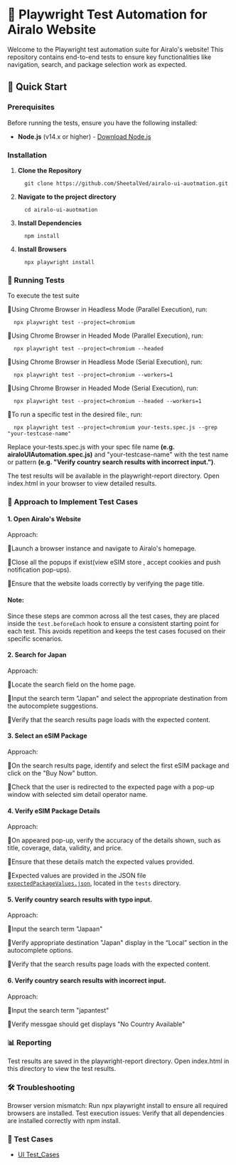 # 🧪 Playwright Test Automation for Airalo Website

Welcome to the Playwright test automation suite for Airalo's website! This repository contains end-to-end tests to ensure key functionalities like navigation, search, and package selection work as expected.

## 🚀 Quick Start

### Prerequisites

Before running the tests, ensure you have the following installed:

- **Node.js** (v14.x or higher) - [Download Node.js](https://nodejs.org/)

### Installation

1. **Clone the Repository**


         git clone https://github.com/SheetalVed/airalo-ui-auotmation.git

2. **Navigate to the project directory**         

         cd airalo-ui-auotmation

3. **Install Dependencies**


         npm install

4. **Install Browsers**


         npx playwright install

### 🧩 Running Tests
To execute the test suite 

🔹Using Chrome Browser in Headless Mode (Parallel Execution), run:


      npx playwright test --project=chromium


🔹Using Chrome Browser in Headed Mode (Parallel Execution), run:


      npx playwright test --project=chromium --headed


🔹Using Chrome Browser in Headless Mode (Serial Execution), run:


      npx playwright test --project=chromium --workers=1


🔹Using Chrome Browser in Headed Mode (Serial Execution), run:


      npx playwright test --project=chromium --headed --workers=1

🔹To run a specific test in the desired file:, run:


      npx playwright test --project=chromium your-tests.spec.js --grep "your-testcase-name"


Replace your-tests.spec.js with your spec file name **(e.g. airaloUIAutomation.spec.js)** and "your-testcase-name" with the test name or pattern **(e.g. "Verify country search results with incorrect input.")**.

The test results will be available in the playwright-report directory. Open index.html in your browser to view detailed results.

### 🧠 Approach to Implement Test Cases
#### 1. Open Airalo's Website
Approach:

🔹Launch a browser instance and navigate to Airalo's homepage.

🔹Close all the popups if exist(view eSIM store , accept cookies and push notification pop-ups).

🔹Ensure that the website loads correctly by verifying the page title.

#### **Note:**
Since these steps are common across all the test cases, they are placed inside the `test.beforeEach` hook to ensure a consistent starting point for each test. This avoids repetition and keeps the test cases focused on their specific scenarios.

#### 2. Search for Japan
Approach:

🔹Locate the search field on the home page.

🔹Input the search term "Japan" and select the appropriate destination from the autocomplete suggestions.

🔹Verify that the search results page loads with the expected content.

#### 3. Select an eSIM Package
Approach:

🔹On the search results page, identify and select the first eSIM package and click on the "Buy Now" button.

🔹Check that the user is redirected to the expected page with a pop-up window with selected sim detail operator name.

#### 4. Verify eSIM Package Details
Approach:

🔹On appeared pop-up, verify the accuracy of the details shown, such as title, coverage, data, validity, and price.

🔹Ensure that these details match the expected values provided.

🔹Expected values are provided in the JSON file [`expectedPackageValues.json`](./tests/expectedPackageValues.json), located in the `tests` directory.    

#### 5. Verify country search results with typo input.
Approach:

🔹Input the search term "Japaan"

🔹Verify appropriate destination "Japan" display in the “Local” section in the autocomplete options.

🔹Verify that the search results page loads with the expected content.

#### 6. Verify country search results with incorrect input.
Approach:

🔹Input the search term "japantest"

🔹Verify messgae should get displays "No Country Available"


### 📊 Reporting
Test results are saved in the playwright-report directory. Open index.html in this directory to view the test results.

### 🛠️ Troubleshooting
Browser version mismatch: Run npx playwright install to ensure all required browsers are installed.
Test execution issues: Verify that all dependencies are installed correctly with npm install.

### 📑 Test Cases

- [UI Test_Cases](UI_TestCases.csv)